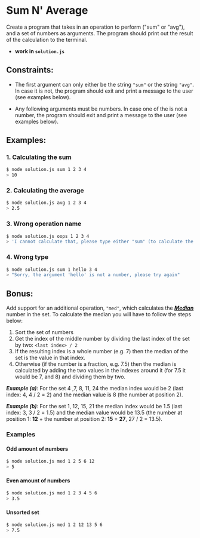 # Sum N' Average

Create a program that takes in an operation to perform ("sum" or "avg"), and a set of numbers as arguments. The program should print out the result of the calculation to the terminal.

- **work in `solution.js`**

## Constraints:

- The first argument can only either be the string `"sum"` or the string `"avg"`. In case it is not, the program should exit and print a message to the user (see examples below).

- Any following arguments must be numbers. In case one of the is not a number, the program should exit and print a message to the user (see examples below).

## Examples:

### 1. Calculating the sum

```bash
$ node solution.js sum 1 2 3 4
> 10
```

### 2. Calculating the average

```bash
$ node solution.js avg 1 2 3 4
> 2.5
```

### 3. Wrong operation name

```bash
$ node solution.js oops 1 2 3 4
> 'I cannot calculate that, please type either "sum" (to calculate the sum) or "avg" (To calculate the Average)'
```

### 4. Wrong type

```bash
$ node solution.js sum 1 hello 3 4
> "Sorry, the argument 'hello' is not a number, please try again"
```

## Bonus:

Add support for an additional operation, `"med"`, which calculates the [**_Median_**](https://en.wikipedia.org/wiki/Median) number in the set. To calculate the median you will have to follow the steps below:

1. Sort the set of numbers
2. Get the index of the middle number by dividing the last index of the set by two: `<last index> / 2`
3. If the resulting index is a whole number (e.g. 7) then the median of the set is the value in that index.
4. Otherwise (if the number is a fraction, e.g. 7.5) then the median is calculated by adding the two values in the indexes around it (for 7.5 it would be 7, and 8) and dividing them by two.

**_Example (a)_**: For the set 4 ,7, 8, 11, 24 the median index would be 2 (last index: 4, 4 / 2 = 2) and the median value is 8 (the number at position 2).

**_Example (b)_**: For the set 1, 12, 15, 21 the median index would be 1.5 (last index: 3, 3 / 2 = 1.5) and the median value would be 13.5 (the number at position 1: **12** + the number at position 2: **15** = **27**, 27 / 2 = 13.5).

### Examples

#### Odd amount of numbers

```bash
$ node solution.js med 1 2 5 6 12
> 5
```

#### Even amount of numbers

```bash
$ node solution.js med 1 2 3 4 5 6
> 3.5
```

#### Unsorted set

```bash
$ node solution.js med 1 2 12 13 5 6
> 7.5
```